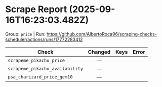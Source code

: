 # Scrape Report (2025-09-16T16:23:03.482Z)

Group: `price`  |  Run: https://github.com/AlbertoRoca96/scraping-checks-scheduler/actions/runs/17772283412

| Check | Changed | Keys | Error |
|---|:---:|:--|:--|
| `scrapeme_pikachu_price` | — |  |  |
| `scrapeme_pikachu_availability` | — |  |  |
| `psa_charizard_price_gem10` | — |  |  |
